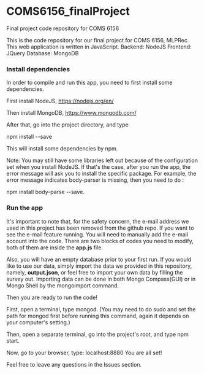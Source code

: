 # COMS6156_finalProject
Final project code repository for COMS 6156

This is the code repository for our final project for COMS 6156, MLPRec.
This web application is written in JavaScript.
Backend: NodeJS
Frontend: JQuery
Database: MongoDB

### Install dependencies

In order to compile and run this app, you need to first install some dependencies.

First install NodeJS, https://nodejs.org/en/

Then install MongoDB, https://www.mongodb.com/

After that, go into the project directory, and type 

npm install --save 

This will install some dependencies by npm.

Note: You may still have some libraries left out because of the configuration set when you install NodeJS. If that's the case, after you run the app, the error message will ask you to install the specific package.
For example, the error message indicates body-parser is missing, then you need to do : 

npm install body-parse --save.

### Run the app

It's important to note that, for the safety concern, the e-mail address we used in this project has been removed from the github repo. If you want to see the e-mail feature running. You will need to manually add the e-mail account into the code. There are two blocks of codes you need to modify, both of them are inside the **app.js** file.

Also, you will have an empty database prior to your first run. If you would like to use our data, simply import the data we provided in this repository, namely, **output.json**, or feel free to import your own data by filling the survey out. Importing data can be done in both Mongo Compass(GUI) or in Mongo Shell by the mongoimport command.

Then you are ready to run the code!

First, open a terminal, type mongod. (You may need to do sudo and set the path for mongod first before running this command, again it depends on your computer's setting.)

Then, open a separate terminal, go into the project's root, and type npm start.

Now, go to your browser, type: localhost:8880 
You are all set!

Feel free to leave any questions in the Issues section.
